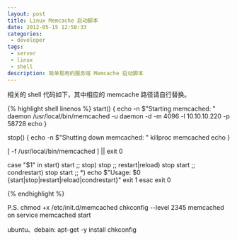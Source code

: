 ```yaml
---
layout: post
title: Linux Memcache 启动脚本
date: 2012-05-15 12:58:33
categories:
 - developer
tags:
 - server
 - linux
 - shell
description: 简单易用的服务端 Memcache 启动脚本
---
```



相关的 shell 代码如下，其中相应的 memcache 路径请自行替换。

{% highlight shell linenos %}
start()
{
        echo -n $"Starting memcached: "
        daemon /usr/local/bin/memcached -u daemon -d -m 4096 -l 10.10.10.220 -p 58728
        echo
}   

stop()
{
        echo -n $"Shutting down memcached: "
        killproc memcached
        echo
}   
    
[ -f /usr/local/bin/memcached ] || exit 0

case "$1" in
  start)
        start
        ;;
  stop)
        stop
        ;;
  restart|reload)
        stop
        start
        ;;
  condrestart)
        stop
        start
        ;;
  *)
        echo $"Usage: $0 {start|stop|restart|reload|condrestart}"
        exit 1
esac
exit 0

{% endhighlight %}

P.S.
chmod +x /etc/init.d/memcached
chkconfig --level 2345 memcached on
service memcached start

ubuntu、debain:
apt-get -y install chkconfig
